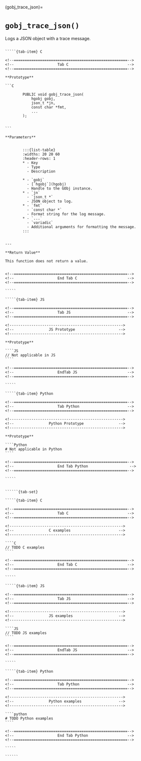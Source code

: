 

<!-- ============================================================== -->
(gobj_trace_json)=
# `gobj_trace_json()`
<!-- ============================================================== -->

Logs a JSON object with a trace message.

<!------------------------------------------------------------>
<!--                    Prototypes                          -->
<!------------------------------------------------------------>

``````{tab-set}

`````{tab-item} C

<!--====================================================-->
<!--                    Tab C                           -->
<!--====================================================-->

**Prototype**

```C

        PUBLIC void gobj_trace_json(
            hgobj gobj,
            json_t *jn,
            const char *fmt,
            ...
        );
        

```

**Parameters**


        :::{list-table}
        :widths: 20 20 60
        :header-rows: 1
        * - Key
          - Type
          - Description

        * - `gobj`
          - [`hgobj`](hgobj)
          - Handle to the GObj instance.
        * - `jn`
          - `json_t *`
          - JSON object to log.
        * - `fmt`
          - `const char *`
          - Format string for the log message.
        * - `...`
          - `variadic`
          - Additional arguments for formatting the message.
        :::
        

---

**Return Value**

This function does not return a value.


<!--====================================================-->
<!--                    End Tab C                       -->
<!--====================================================-->

`````

`````{tab-item} JS

<!--====================================================-->
<!--                    Tab JS                          -->
<!--====================================================-->

<!---------------------------------------------------->
<!--                JS Prototype                    -->
<!---------------------------------------------------->

**Prototype**

````JS
// Not applicable in JS
````

<!--====================================================-->
<!--                    EndTab JS                       -->
<!--====================================================-->

`````

`````{tab-item} Python

<!--====================================================-->
<!--                    Tab Python                      -->
<!--====================================================-->

<!---------------------------------------------------->
<!--                Python Prototype                -->
<!---------------------------------------------------->

**Prototype**

````Python
# Not applicable in Python
````

<!--====================================================-->
<!--                    End Tab Python                   -->
<!--====================================================-->

`````

``````

<!------------------------------------------------------------>
<!--                    Examples                            -->
<!------------------------------------------------------------>

```````{dropdown} Examples

``````{tab-set}

`````{tab-item} C

<!--====================================================-->
<!--                    Tab C                           -->
<!--====================================================-->

<!---------------------------------------------------->
<!--                C examples                      -->
<!---------------------------------------------------->

````C
// TODO C examples
````

<!--====================================================-->
<!--                    End Tab C                       -->
<!--====================================================-->

`````

`````{tab-item} JS

<!--====================================================-->
<!--                    Tab JS                          -->
<!--====================================================-->

<!---------------------------------------------------->
<!--                JS examples                     -->
<!---------------------------------------------------->

````JS
// TODO JS examples
````

<!--====================================================-->
<!--                    EndTab JS                       -->
<!--====================================================-->

`````

`````{tab-item} Python

<!--====================================================-->
<!--                    Tab Python                      -->
<!--====================================================-->

<!---------------------------------------------------->
<!--                Python examples                 -->
<!---------------------------------------------------->

````python
# TODO Python examples
````

<!--====================================================-->
<!--                    End Tab Python                  -->
<!--====================================================-->

`````

``````

```````
